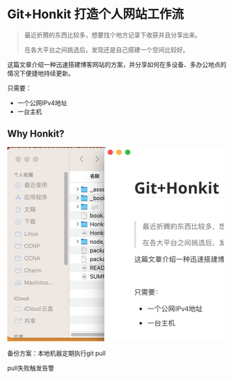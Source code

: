 # Git+Honkit 打造个人网站工作流



> 最近折腾的东西比较多，想要找个地方记录下收获并且分享出来。
>
> 在各大平台之间挑选后，发现还是自己搭建一个空间比较好。

这篇文章介绍一种迅速搭建博客网站的方案，并分享如何在多设备、多办公地点的情况下便捷地持续更新。



只需要：

* 一个公网IPv4地址
* 一台主机



## Why Honkit?

<img src="./Honkit.assets/image-20250608164720363.png" alt="image-20250608164720363" style="zoom:50%;" />















备份方案：本地机器定期执行git pull

pull失败触发告警











